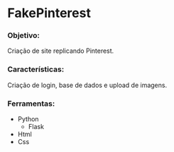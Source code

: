 # FakePinterest

### Objetivo:

Criação de site replicando Pinterest.

### Características:

Criação de login, base de dados e upload de imagens.

### Ferramentas:

  - Python
    - Flask
  - Html
  - Css


